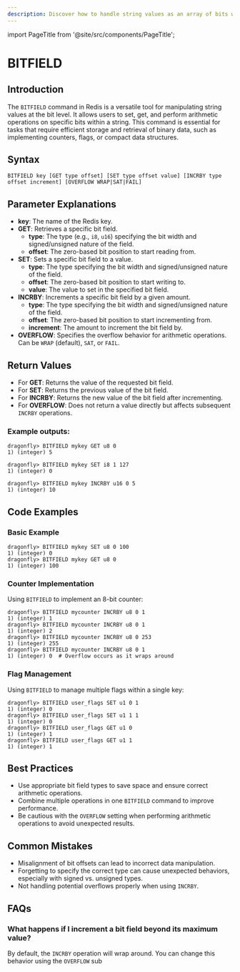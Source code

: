 ```yaml
---
description: Discover how to handle string values as an array of bits with Redis BITFIELD.
---
```


import PageTitle from '@site/src/components/PageTitle';

# BITFIELD

<PageTitle title="Redis BITFIELD Explained (Better Than Official Docs)" />

## Introduction

The `BITFIELD` command in Redis is a versatile tool for manipulating string values at the bit level. It allows users to set, get, and perform arithmetic operations on specific bits within a string. This command is essential for tasks that require efficient storage and retrieval of binary data, such as implementing counters, flags, or compact data structures.

## Syntax

```plaintext
BITFIELD key [GET type offset] [SET type offset value] [INCRBY type offset increment] [OVERFLOW WRAP|SAT|FAIL]
```

## Parameter Explanations

- **key**: The name of the Redis key.
- **GET**: Retrieves a specific bit field.
  - **type**: The type (e.g., `i8`, `u16`) specifying the bit width and signed/unsigned nature of the field.
  - **offset**: The zero-based bit position to start reading from.
- **SET**: Sets a specific bit field to a value.
  - **type**: The type specifying the bit width and signed/unsigned nature of the field.
  - **offset**: The zero-based bit position to start writing to.
  - **value**: The value to set in the specified bit field.
- **INCRBY**: Increments a specific bit field by a given amount.
  - **type**: The type specifying the bit width and signed/unsigned nature of the field.
  - **offset**: The zero-based bit position to start incrementing from.
  - **increment**: The amount to increment the bit field by.
- **OVERFLOW**: Specifies the overflow behavior for arithmetic operations. Can be `WRAP` (default), `SAT`, or `FAIL`.

## Return Values

- For **GET**: Returns the value of the requested bit field.
- For **SET**: Returns the previous value of the bit field.
- For **INCRBY**: Returns the new value of the bit field after incrementing.
- For **OVERFLOW**: Does not return a value directly but affects subsequent `INCRBY` operations.

### Example outputs:

```cli
dragonfly> BITFIELD mykey GET u8 0
1) (integer) 5
```

```cli
dragonfly> BITFIELD mykey SET i8 1 127
1) (integer) 0
```

```cli
dragonfly> BITFIELD mykey INCRBY u16 0 5
1) (integer) 10
```

## Code Examples

### Basic Example

```cli
dragonfly> BITFIELD mykey SET u8 0 100
1) (integer) 0
dragonfly> BITFIELD mykey GET u8 0
1) (integer) 100
```

### Counter Implementation

Using `BITFIELD` to implement an 8-bit counter:

```cli
dragonfly> BITFIELD mycounter INCRBY u8 0 1
1) (integer) 1
dragonfly> BITFIELD mycounter INCRBY u8 0 1
1) (integer) 2
dragonfly> BITFIELD mycounter INCRBY u8 0 253
1) (integer) 255
dragonfly> BITFIELD mycounter INCRBY u8 0 1
1) (integer) 0  # Overflow occurs as it wraps around
```

### Flag Management

Using `BITFIELD` to manage multiple flags within a single key:

```cli
dragonfly> BITFIELD user_flags SET u1 0 1
1) (integer) 0
dragonfly> BITFIELD user_flags SET u1 1 1
1) (integer) 0
dragonfly> BITFIELD user_flags GET u1 0
1) (integer) 1
dragonfly> BITFIELD user_flags GET u1 1
1) (integer) 1
```

## Best Practices

- Use appropriate bit field types to save space and ensure correct arithmetic operations.
- Combine multiple operations in one `BITFIELD` command to improve performance.
- Be cautious with the `OVERFLOW` setting when performing arithmetic operations to avoid unexpected results.

## Common Mistakes

- Misalignment of bit offsets can lead to incorrect data manipulation.
- Forgetting to specify the correct type can cause unexpected behaviors, especially with signed vs. unsigned types.
- Not handling potential overflows properly when using `INCRBY`.

## FAQs

### What happens if I increment a bit field beyond its maximum value?

By default, the `INCRBY` operation will wrap around. You can change this behavior using the `OVERFLOW` sub

